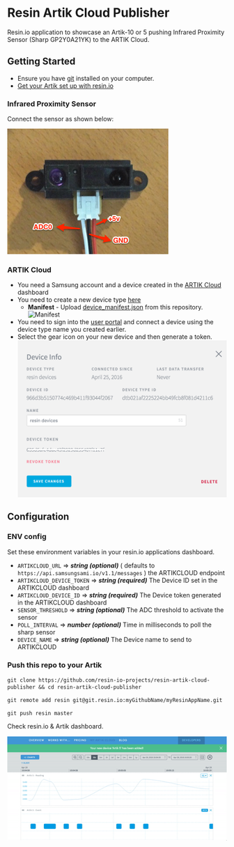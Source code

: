 # Resin Artik Cloud Publisher
Resin.io application to showcase an Artik-10 or 5 pushing Infrared Proximity Sensor (Sharp GP2Y0A21YK) to the ARTIK Cloud.

## Getting Started

* Ensure you have [git](https://git-scm.com/) installed on your computer.
* [Get your Artik set up with resin.io](http://docs.resin.io/artik5/nodejs/gettingstarted/)

### Infrared Proximity Sensor

Connect the sensor as shown below:

![wiring](/docs/wiring.png)

### ARTIK Cloud
  * You need a Samsung account and a device created in the [ARTIK Cloud](https://portal.samsungsami.io) dashboard
  * You need to create a new device type [here](https://devportal.samsungsami.io/#/devicetypes/new)
    * __Manifest__ - Upload [device_manifest.json](https://github.com/resin-io-projects/resin-artik10-demo/blob/master/device_manifest.json) from this repository.
    ![Manifest](/docs/mainfest.png)
  * You need to sign into the [user portal](https://portal.samsungsami.io/) and connect a device using the device type name you created earlier.
  * Select the gear icon on your new device and then generate a token.
  ![token](/docs/token.png)

## Configuration

### ENV config
  Set these environment variables in your resin.io applications dashboard.
  * `ARTIKCLOUD_URL` => __*string (optional)*__ ( defaults to `https://api.samsungsami.io/v1.1/messages` ) the ARTIKCLOUD endpoint
  * `ARTIKCLOUD_DEVICE_TOKEN` => __*string (required)*__ The Device ID set in the ARTIKCLOUD dashboard
  * `ARTIKCLOUD_DEVICE_ID` => __*string (required)*__ The Device token generated in the ARTIKCLOUD dashboard
  * `SENSOR_THRESHOLD` => __*string (optional)*__ The ADC threshold to activate the sensor
  * `POLL_INTERVAL` => __*number (optional)*__ Time in milliseconds to poll the sharp sensor
  * `DEVICE_NAME` => __*string (optional)*__ The Device name to send to ARTIKCLOUD

### Push this repo to your Artik

```
git clone https://github.com/resin-io-projects/resin-artik-cloud-publisher && cd resin-artik-cloud-publisher
```

```
git remote add resin git@git.resin.io:myGithubName/myResinAppName.git
```

```
git push resin master
```

Check resin.io & Artik dashboard.

![image](docs/artik-dash.gif)
